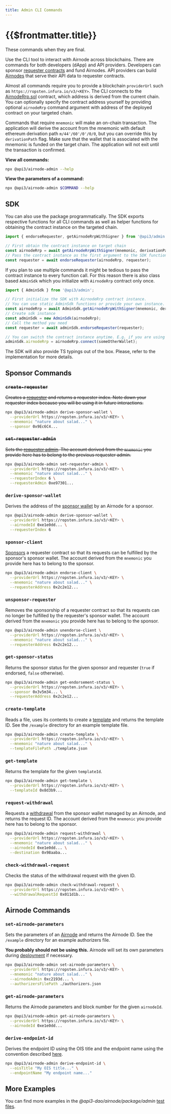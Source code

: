 ```yaml
---
title: Admin CLI Commands
---
```


# {{$frontmatter.title}}

<TocHeader />
<TOC class="table-of-contents" :include-level="[2,3]" />

<Fix>These commands when they are final.</Fix>

Use the CLI tool to interact with Airnode across blockchains. There are commands for both developers (dApp) and API providers. Developers can sponsor [requester contracts](protocols/request-response/requester.md) and fund Airnodes. API providers can build [Airnodes](protocols/request-response/airnode.md) that serve their API data to requester contracts.

Almost all commands require you to provide a blockchain `providerUrl` such as `https://ropsten.infura.io/v3/<KEY>`. The CLI connects to the [AirnodeRrp.sol](https://github.com/api3dao/airnode/blob/master/packages/protocol/contracts/AirnodeRrp.sol) contract, which address is derived from the current chain. You can optionally specify the contract address yourself by providing optional `airnodeRrp` command argument with address of the deployed contract on your targeted chain.

Commands that require `mnemonic` will make an on-chain transaction.
The application will derive the account from the mnemonic with default ethereum derivation path `m/44'/60'/0'/0/0`, but you can override this by `derivationPath` flag.
Make sure that the wallet that is associated with the mnemonic is funded on the target chain.
The application will not exit until the transaction is confirmed.

**View all commands:**
```sh
npx @api3/airnode-admin --help
```
**View the parameters of a command:**
```sh
npx @api3/airnode-admin $COMMAND --help
```

## SDK

You can also use the package programmatically. The SDK exports respective functions for all CLI commands as
well as helper functions for obtaining the contract instance on the targeted chain.

```js
import { endorseRequester, getAirnodeRrpWithSigner } from '@api3/admin';

// First obtain the contract instance on target chain
const airnodeRrp = await getAirnodeRrpWithSigner(mnemonic, derivationPath, providerUrl, airnodeRrpAddress);
// Pass the contract instance as the first argument to the SDK function
const requester = await endorseRequester(airnodeRrp, requester);
```

If you plan to use multiple commands it might be tedious to pass the contract instance to every function call. For this reason there is also class based `AdminSdk` which you initialize with `AirnodeRrp` contract only once.

```js
import { AdminSdk } from '@api3/admin';

// First initialize the SDK with AirnodeRrp contract instance.
// You can use static AdminSdk functions or provide your own instance.
const airnodeRrp = await AdminSdk.getAirnodeRrpWithSigner(mnemonic, derivationPath, providerUrl, airnodeRrpAddress);
// Create sdk instance
const adminSdk = new AdminSdk(airnodeRrp);
// Call the method you need
const requester = await adminSdk.endorseRequester(requester);

// You can switch the contract instance anytime. E.g. if you are using ethers
adminSdk.airnodeRrp = airnodeRrp.connect(someOtherWallet);
```

The SDK will also provide TS typings out of the box.
Please, refer to the implementation for more details.

## Sponsor Commands

### ~~`create-reqeuster`~~

~~Creates a [requester](https://github.com/api3dao/api3-docs/blob/master/request-response-protocol/requester.md) and returns a requester index.
Note down your requester index because you will be using it in future interactions.~~

```sh
npx @api3/airnode-admin derive-sponsor-wallet \
  --providerUrl https://ropsten.infura.io/v3/<KEY> \
  --mnemonic "nature about salad..." \
  --sponsor 0x9Ec6C4...
```

### ~~`set-requester-admin`~~

~~Sets the [requester admin](https://github.com/api3dao/api3-docs/blob/master/request-response-protocol/requester.md#requesteradmin).
The account derived from the `mnemonic` you provide here has to belong to the previous requester admin.~~

```sh
npx @api3/airnode-admin set-requester-admin \
  --providerUrl https://ropsten.infura.io/v3/<KEY> \
  --mnemonic "nature about salad..." \
  --requesterIndex 6 \
  --requesterAdmin 0xe97301...
```

### `derive-sponsor-wallet`

Derives the address of the [sponsor wallet](https://github.com/api3dao/api3-docs/blob/master/request-response-protocol/sponsor-wallet.md) by an Airnode for a sponsor.

```sh
npx @api3/airnode-admin derive-sponsor-wallet \
  --providerUrl https://ropsten.infura.io/v3/<KEY> \
  --airnodeId 0xe1e0dd... \
  --requesterIndex 6
```

### `sponsor-client`

[Sponsors](https://github.com/api3dao/api3-docs/blob/master/request-response-protocol/sponsorship.md) a requester contract so that its requests can be fulfilled by the sponsor's sponsor wallet. The account derived from the `mnemonic` you provide here has to belong to the sponsor.

```sh
npx @api3/airnode-admin endorse-client \
  --providerUrl https://ropsten.infura.io/v3/<KEY> \
  --mnemonic "nature about salad..." \
  --requesterAddress 0x2c2e12...
```

### `unsponsor-requester`

Removes the sponsorship of a requester contract so that its requests can no longer be fulfilled by the requester's sponsor wallet. The account derived from the `mnemonic` you provide here has to belong to the sponsor.

```sh
npx @api3/airnode-admin unendorse-client \
  --providerUrl https://ropsten.infura.io/v3/<KEY> \
  --mnemonic "nature about salad..." \
  --requesterAddress 0x2c2e12...
```

### `get-sponsor-status`

Returns the sponsor status for the given sponsor and requester (`true` if endorsed, `false` otherwise).

```sh
npx @api3/airnode-admin get-endorsement-status \
  --providerUrl https://ropsten.infura.io/v3/<KEY> \
  --sponsor 0x3v5m34... \
  --requesterAddress 0x2c2e12...
```

### `create-template`

Reads a file, uses its contents to create a [template](https://github.com/api3dao/api3-docs/blob/master/request-response-protocol/template.md) and returns the template ID.
See the `/example` directory for an example template file.

```sh
npx @api3/airnode-admin create-template \
  --providerUrl https://ropsten.infura.io/v3/<KEY> \
  --mnemonic "nature about salad..." \
  --templateFilePath ./template.json
```

### `get-template`

Returns the template for the given `templateId`.

```sh
npx @api3/airnode-admin get-template \
  --providerUrl https://ropsten.infura.io/v3/<KEY> \
  --templateId 0x8d3b9...
```

### `request-withdrawal`

Requests a [withdrawal](https://github.com/api3dao/api3-docs/blob/master/request-response-protocol/sponsor-wallet.md#withdrawals) from the sponsor wallet managed by an Airnode, and returns the request ID. The account derived from the `mnemonic` you provide here has to belong to the sponsor.

```sh
npx @api3/airnode-admin request-withdrawal \
  --providerUrl https://ropsten.infura.io/v3/<KEY> \
  --mnemonic "nature about salad..." \
  --airnodeId 0xe1e0dd... \
  --destination 0x98aaba...
```

### `check-withdrawal-request`

Checks the status of the withdrawal request with the given ID.

```sh
npx @api3/airnode-admin check-withdrawal-request \
  --providerUrl https://ropsten.infura.io/v3/<KEY> \
  --withdrawalRequestId 0x011d1b...
```

## Airnode Commands

### `set-airnode-parameters`

Sets the parameters of an [Airnode](https://github.com/api3dao/api3-docs/blob/master/request-response-protocol/provider.md) and returns the Airnode ID.
See the `/example` directory for an example authorizers file.

**You probably should not be using this.**
Airnode will set its own parameters during [deployment](https://github.com/api3dao/api3-docs/blob/master/provider-guides/deploying-airnode.md) if necessary.

```sh
npx @api3/airnode-admin set-airnode-parameters \
  --providerUrl https://ropsten.infura.io/v3/<KEY> \
  --mnemonic "nature about salad..." \
  --airnodeAdmin 0xc2193d... \
  --authorizersFilePath ./authorizers.json
```

### `get-airnode-parameters`

Returns the Airnode parameters and block number for the given `airnodeId`.

```sh
npx @api3/airnode-admin get-airnode-parameters \
  --providerUrl https://ropsten.infura.io/v3/<KEY> \
  --airnodeId 0xe1e0dd...
```

### `derive-endpoint-id`

Derives the endpoint ID using the OIS title and the endpoint name using the convention described [here](https://github.com/api3dao/api3-docs/blob/master/provider-guides/configuring-airnode.md#triggers).

```sh
npx @api3/airnode-admin derive-endpoint-id \
  --oisTitle "My OIS title..." \
  --endpointName "My endpoint name..."
```

## More Examples

You can find more examples in the _@api3-dao/airnode/package/admin_ [test files](https://github.com/api3dao/airnode/tree/master/packages/admin/test).
